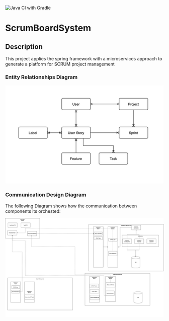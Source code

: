 ![Java CI with Gradle](https://github.com/TitusCln/ScrumBoardSystem-back/workflows/Java%20CI%20with%20Gradle/badge.svg)

# ScrumBoardSystem

## Description
This project applies the spring framework with a microservices approach to generate a platform for SCRUM project management


### Entity Relationships Diagram
![ER Diagram](./images/ER.png )

### Communication Design Diagram
The following Diagram shows how the communication between components its orchested:

![Communication Diagram](./images/Design.png) 

